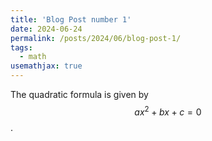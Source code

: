 ```yaml
---
title: 'Blog Post number 1'
date: 2024-06-24
permalink: /posts/2024/06/blog-post-1/
tags:
  - math
usemathjax: true
---
```


The quadratic formula is given by $$ax^2 + bx + c = 0$$.
